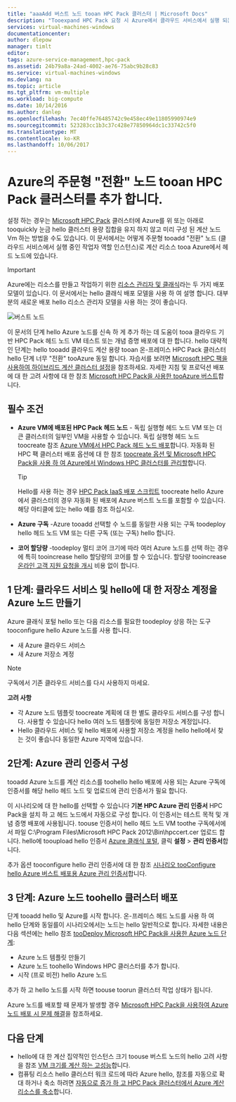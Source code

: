 ```yaml
---
title: "aaaAdd 버스트 노드 tooan HPC Pack 클러스터 | Microsoft Docs"
description: "Tooexpand HPC Pack 요청 시 Azure에서 클라우드 서비스에서 실행 되는 작업자 역할 인스턴스를 추가 하 여 클러스터링 하는 방법에 대해 알아봅니다"
services: virtual-machines-windows
documentationcenter: 
author: dlepow
manager: timlt
editor: 
tags: azure-service-management,hpc-pack
ms.assetid: 24b79a8a-24ad-4002-ae76-75abc9b28c83
ms.service: virtual-machines-windows
ms.devlang: na
ms.topic: article
ms.tgt_pltfrm: vm-multiple
ms.workload: big-compute
ms.date: 10/14/2016
ms.author: danlep
ms.openlocfilehash: 7ec40ffe76485742c9e458ec49e11805990974e9
ms.sourcegitcommit: 523283cc1b3c37c428e77850964dc1c33742c5f0
ms.translationtype: MT
ms.contentlocale: ko-KR
ms.lasthandoff: 10/06/2017
---
```

# <a name="add-on-demand-burst-nodes-tooan-hpc-pack-cluster-in-azure"></a>Azure의 주문형 "전환" 노드 tooan HPC Pack 클러스터를 추가 합니다.
설정 하는 경우는 [Microsoft HPC Pack](https://technet.microsoft.com/library/cc514029) 클러스터에 Azure를 위 또는 아래로 tooquickly 눈금 hello 클러스터 용량 집합을 유지 하지 않고 미리 구성 된 계산 노드 Vm 하는 방법을 수도 있습니다. 이 문서에서는 어떻게 주문형 tooadd "전환" 노드 (클라우드 서비스에서 실행 중인 작업자 역할 인스턴스)로 계산 리소스 tooa Azure에서 헤드 노드에 있습니다. 

> [!IMPORTANT] 
> Azure에는 리소스를 만들고 작업하기 위한 [리소스 관리자 및 클래식](../../../resource-manager-deployment-model.md)라는 두 가지 배포 모델이 있습니다. 이 문서에서는 hello 클래식 배포 모델을 사용 하 여 설명 합니다. 대부분의 새로운 배포 hello 리소스 관리자 모델을 사용 하는 것이 좋습니다.

![버스트 노드][burst]

이 문서의 단계 hello Azure 노드를 신속 하 게 추가 하는 데 도움이 tooa 클라우드 기반 HPC Pack 헤드 노드 VM 테스트 또는 개념 증명 배포에 대 한 합니다. hello 대략적인 단계는 hello tooadd 클라우드 계산 용량 tooan 온-프레미스 HPC Pack 클러스터 hello 단계 너무 "전환" tooAzure 동일 합니다. 자습서를 보려면 [Microsoft HPC 팩을 사용하여 하이브리드 계산 클러스터 설정](../../../cloud-services/cloud-services-setup-hybrid-hpcpack-cluster.md)을 참조하세요. 자세한 지침 및 프로덕션 배포에 대 한 고려 사항에 대 한 참조 [Microsoft HPC Pack을 사용한 tooAzure 버스트](https://technet.microsoft.com/library/gg481749.aspx)합니다.

## <a name="prerequisites"></a>필수 조건
* **Azure VM에 배포된 HPC Pack 헤드 노드** - 독립 실행형 헤드 노드 VM 또는 더 큰 클러스터의 일부인 VM을 사용할 수 있습니다. 독립 실행형 헤드 노드 toocreate 참조 [Azure VM에서 HPC Pack 헤드 노드 배포](../../virtual-machines-windows-hpcpack-cluster-headnode.md?toc=%2fazure%2fvirtual-machines%2fwindows%2ftoc.json)합니다. 자동화 된 HPC 팩 클러스터 배포 옵션에 대 한 참조 [toocreate 옵션 및 Microsoft HPC Pack을 사용 하 여 Azure에서 Windows HPC 클러스터를 관리할](../../virtual-machines-windows-hpcpack-cluster-options.md?toc=%2fazure%2fvirtual-machines%2fwindows%2ftoc.json)합니다.
  
  > [!TIP]
  > Hello를 사용 하는 경우 [HPC Pack IaaS 배포 스크립트](hpcpack-cluster-powershell-script.md) toocreate hello Azure에서 클러스터의 경우 자동화 된 배포에 Azure 버스트 노드를 포함할 수 있습니다. 해당 아티클에 있는 hello 예를 참조 하십시오.
  > 
  > 
* **Azure 구독** -Azure tooadd 선택할 수 노드를 동일한 사용 되는 구독 toodeploy hello 헤드 노드 VM 또는 다른 구독 (또는 구독) hello 합니다.
* **코어 할당량** -toodeploy 멀티 코어 크기에 따라 여러 Azure 노드를 선택 하는 경우에 특히 tooincrease hello 할당량의 코어를 할 수 있습니다. 할당량 tooincrease [온라인 고객 지원 요청을 개시](https://azure.microsoft.com/blog/2014/06/04/azure-limits-quotas-increase-requests/) 비용 없이 합니다.

## <a name="step-1-create-a-cloud-service-and-a-storage-account-for-hello-azure-nodes"></a>1 단계: 클라우드 서비스 및 hello에 대 한 저장소 계정을 Azure 노드 만들기
Azure 클래식 포털 hello 또는 다음 리소스를 필요한 toodeploy 상응 하는 도구 tooconfigure hello Azure 노드를 사용 합니다.

* 새 Azure 클라우드 서비스
* 새 Azure 저장소 계정

> [!NOTE]
> 구독에서 기존 클라우드 서비스를 다시 사용하지 마세요. 
> 
> 

**고려 사항**

* 각 Azure 노드 템플릿 toocreate 계획에 대 한 별도 클라우드 서비스를 구성 합니다. 사용할 수 있습니다 hello 여러 노드 템플릿에 동일한 저장소 계정입니다.
* Hello 클라우드 서비스 및 hello 배포에 사용할 저장소 계정을 hello hello에서 찾는 것이 좋습니다 동일한 Azure 지역에 있습니다.

## <a name="step-2-configure-an-azure-management-certificate"></a>2단계: Azure 관리 인증서 구성
tooadd Azure 노드를 계산 리소스를 toohello hello 배포에 사용 되는 Azure 구독에 인증서를 해당 hello 헤드 노드 및 업로드에 관리 인증서가 필요 합니다.

이 시나리오에 대 한 hello를 선택할 수 있습니다 **기본 HPC Azure 관리 인증서** HPC Pack을 설치 하 고 헤드 노드에서 자동으로 구성 합니다. 이 인증서는 테스트 목적 및 개념 증명 배포에 사용됩니다. toouse 인증서이 hello 헤드 노드 VM toothe 구독에서에서 파일 C:\Program Files\Microsoft HPC Pack 2012\Bin\hpccert.cer 업로드 합니다. hello에 tooupload hello 인증서 [Azure 클래식 포털](https://manage.windowsazure.com), 클릭 **설정** > **관리 인증서**합니다.

추가 옵션 tooconfigure hello 관리 인증서에 대 한 참조 [시나리오 tooConfigure hello Azure 버스트 배포용 Azure 관리 인증서](http://technet.microsoft.com/library/gg481759.aspx)합니다.

## <a name="step-3-deploy-azure-nodes-toohello-cluster"></a>3 단계: Azure 노드 toohello 클러스터 배포
단계 tooadd hello 및 Azure를 시작 합니다. 온-프레미스 헤드 노드를 사용 하 여 hello 단계와 동일를이 시나리오에서는 노드는 hello 일반적으로 합니다. 자세한 내용은 다음 섹션에는 hello 참조 [tooDeploy Microsoft HPC Pack을 사용한 Azure 노드 단계](https://technet.microsoft.com/library/gg481758.aspx):

* Azure 노드 템플릿 만들기
* Azure 노드 toohello Windows HPC 클러스터를 추가 합니다.
* 시작 (프로 비전) hello Azure 노드

추가 하 고 hello 노드를 시작 하면 toouse toorun 클러스터 작업 상태가 됩니다.

Azure 노드를 배포할 때 문제가 발생할 경우 [Microsoft HPC Pack을 사용하여 Azure 노드 배포 시 문제 해결](http://technet.microsoft.com/library/jj159097.aspx)을 참조하세요.

## <a name="next-steps"></a>다음 단계
* hello에 대 한 계산 집약적인 인스턴스 크기 toouse 버스트 노드의 hello 고려 사항을 참조 [VM 크기를 계산 하는 고성능](../sizes-hpc.md?toc=%2fazure%2fvirtual-machines%2fwindows%2ftoc.json)합니다.
* 컴퓨팅 리소스 hello 클러스터 워크 로드에 따라 Azure hello, 참조를 자동으로 확대 하거나 축소 하려면 [자동으로 증가 하 고 HPC Pack 클러스터에서 Azure 계산 리소스를 축소](hpcpack-cluster-node-autogrowshrink.md)합니다.

<!--Image references-->
[burst]: ./media/hpcpack-cluster-node-burst/burst.png

